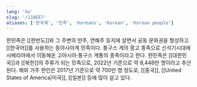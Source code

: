 ```yaml
---
lang: 'ko'
slug: '/110EE7'
aliases: ['한국계', '민족', 'Koreans', 'Korean', 'Korean people']
---
```


한민족은 [[한반도]]와 그 주변의 만주, 연해주 등지에 살면서
공동 문화권을 형성하고 [[한국어]]를 사용하는 동아시아계 민족이다.
퉁구스 계의 몽고 종족으로 신석기시대에 시베리아에서 이동해온
고아시아·퉁구스 계통의 종족이라고 한다.
한민족은 [[대한민국]]과 [[북한]]의 주류가 되는 민족으로,
2022년 기준으로 약 8,446만 명이라고 추산된다.
해외 거주 한인은 2017년 기준으로 약 700만 명 정도로,
[[중국]], [[United States of America|미국]], [[일본]] 등에 많이 살고 있다.
